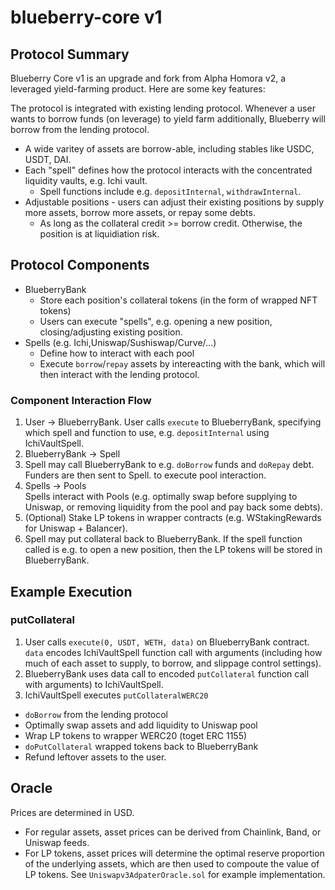 # blueberry-core v1 

## Protocol Summary

Blueberry Core v1 is an upgrade and fork from Alpha Homora v2, a leveraged yield-farming product. Here are some key features:

The protocol is integrated with existing lending protocol. Whenever a user wants to borrow funds (on leverage) to yield farm additionally, Blueberry will borrow from the lending protocol.

- A wide varitey of assets are borrow-able, including stables like USDC, USDT, DAI.
- Each "spell" defines how the protocol interacts with the concentrated liquidity vaults, e.g. Ichi vault.
  - Spell functions include e.g. `depositInternal`, `withdrawInternal`.
- Adjustable positions - users can adjust their existing positions by supply more assets, borrow more assets, or repay some debts.
  - As long as the collateral credit >= borrow credit. Otherwise, the position is at liquidiation risk.
  
## Protocol Components

- BlueberryBank
  - Store each position's collateral tokens (in the form of wrapped NFT tokens)
  - Users can execute "spells", e.g. opening a new position, closing/adjusting existing position.
- Spells (e.g. Ichi,Uniswap/Sushiswap/Curve/...)
  - Define how to interact with each pool
  - Execute `borrow`/`repay` assets by intereacting with the bank, which will then interact with the lending protocol.
  
### Component Interaction Flow

1. User -> BlueberryBank.
   User calls `execute` to BlueberryBank, specifying which spell and function to use, e.g. `depositInternal` using IchiVaultSpell.
2. BlueberryBank -> Spell
3. Spell may call BlueberryBank to e.g. `doBorrow` funds and `doRepay` debt. Funders are then sent to Spell. to execute pool interaction.   
4. Spells -> Pools   
   Spells interact with Pools (e.g. optimally swap before supplying to Uniswap, or removing liquidity from the pool and pay back some debts).
5. (Optional) Stake LP tokens in wrapper contracts (e.g. WStakingRewards for Uniswap + Balancer).
6. Spell may put collateral back to BlueberryBank.
   If the spell function called is e.g. to open a new position, then the LP tokens will be stored in BlueberryBank.
   
## Example Execution

### putCollateral

1. User calls `execute(0, USDT, WETH, data)` on BlueberryBank contract. `data` encodes IchiVaultSpell function call with arguments (including how much of each asset to supply, to borrow, and slippage control settings).
2. BlueberryBank uses data call to encoded `putCollateral` function call with arguments) to IchiVaultSpell.
3. IchiVaultSpell executes `putCollateralWERC20`
  - `doBorrow` from the lending protocol
  - Optimally swap assets and add liquidity to Uniswap pool
  - Wrap LP tokens to wrapper WERC20 (toget ERC 1155)
  - `doPutCollateral` wrapped tokens back to BlueberryBank
  - Refund leftover assets to the user.
  
<!---  >For **Uniswap** pools with staking rewards, use `putCollateralWStakingRewards` function.
>For **Sushiswap** pools with staking in masterchef, use `putCollateralWMasterChef` function.
>For **Balancer** pools with staking rewards, use `putCollateralWStakingRewards` function.
>For all **Curve** pools, use `putCollateral[N]` (where `N` is the number of underlying tokens). The spell will auto put in Curve's liquidity guage. --->

## Oracle 

Prices are determined in USD.

- For regular assets, asset prices can be derived from Chainlink, Band, or Uniswap feeds.
- For LP tokens, asset prices will determine the optimal reserve proportion of the underlying assets, which are then used to compoute the value of LP tokens. See `Uniswapv3AdpaterOracle.sol` for example implementation.
   
